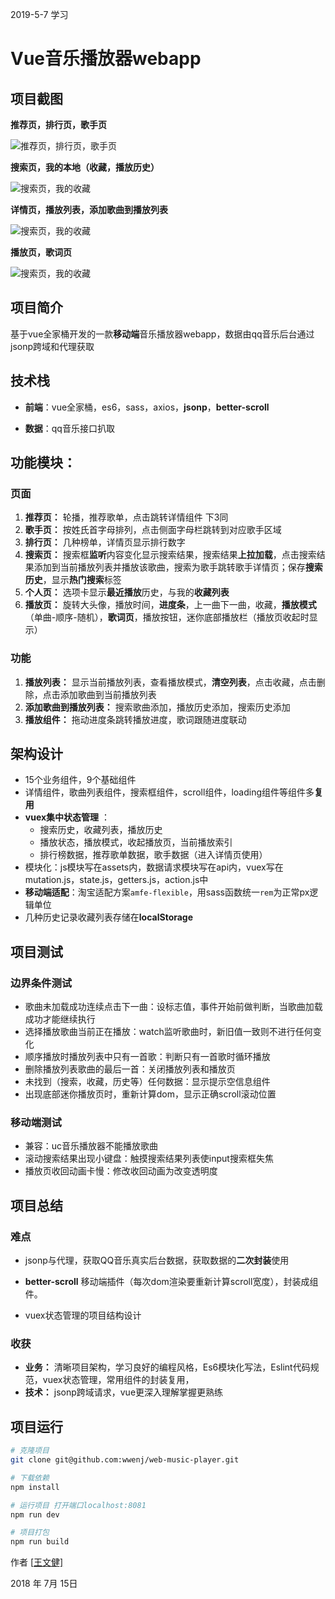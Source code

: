 2019-5-7  学习
# Vue音乐播放器webapp

## 项目截图

**推荐页，排行页，歌手页**

![推荐页，排行页，歌手页](https://github.com/wwenj/web-music-player/blob/master/screenshot/1.jpg)

**搜索页，我的本地（收藏，播放历史）**

![搜索页，我的收藏](https://github.com/wwenj/web-music-player/blob/master/screenshot/2.jpg)

**详情页，播放列表，添加歌曲到播放列表**

![搜索页，我的收藏](https://github.com/wwenj/web-music-player/blob/master/screenshot/3.jpg)

**播放页，歌词页**

![搜索页，我的收藏](https://github.com/wwenj/web-music-player/blob/master/screenshot/4.jpg)

## 项目简介

基于vue全家桶开发的一款**移动端**音乐播放器webapp，数据由qq音乐后台通过jsonp跨域和代理获取

## 技术栈

- **前端**：vue全家桶，es6，sass，axios，**jsonp**，**better-scroll**

- **数据**：qq音乐接口扒取

## 功能模块：

### 页面

1. **推荐页：** 轮播，推荐歌单，点击跳转详情组件 下3同
2. **歌手页：** 按姓氏首字母排列，点击侧面字母栏跳转到对应歌手区域
3. **排行页：** 几种榜单，详情页显示排行数字
4. **搜索页：** 搜索框**监听**内容变化显示搜索结果，搜索结果**上拉加载**，点击搜索结果添加到当前播放列表并播放该歌曲，搜索为歌手跳转歌手详情页；保存**搜索历史**，显示**热门搜索**标签
5. **个人页：** 选项卡显示**最近播放**历史，与我的**收藏列表**
6. **播放页：**  旋转大头像，播放时间，**进度条**，上一曲下一曲，收藏，**播放模式**（单曲-顺序-随机），**歌词页**，播放按钮，迷你底部播放栏（播放页收起时显示）

### 功能

1. **播放列表：**  显示当前播放列表，查看播放模式，**清空列表**，点击收藏，点击删除，点击添加歌曲到当前播放列表
2. **添加歌曲到播放列表：** 搜索歌曲添加，播放历史添加，搜索历史添加
3. **播放组件：** 拖动进度条跳转播放进度，歌词跟随进度联动

## 架构设计

- 15个业务组件，9个基础组件
- 详情组件，歌曲列表组件，搜索框组件，scroll组件，loading组件等组件多**复用**
- **vuex集中状态管理** ：
  - 搜索历史，收藏列表，播放历史
  - 播放状态，播放模式，收起播放页，当前播放索引
  - 排行榜数据，推荐歌单数据，歌手数据（进入详情页使用）
- 模块化：js模块写在assets内，数据请求模块写在api内，vuex写在mutation.js，state.js，getters.js，action.js中
- **移动端适配**：淘宝适配方案`amfe-flexible`，用sass函数统一`rem`为正常px逻辑单位
- 几种历史记录收藏列表存储在**localStorage**

## 项目测试

### 边界条件测试

- 歌曲未加载成功连续点击下一曲：设标志值，事件开始前做判断，当歌曲加载成功才能继续执行
- 选择播放歌曲当前正在播放：watch监听歌曲时，新旧值一致则不进行任何变化
- 顺序播放时播放列表中只有一首歌：判断只有一首歌时循环播放
- 删除播放列表歌曲的最后一首：关闭播放列表和播放页
- 未找到（搜索，收藏，历史等）任何数据：显示提示空信息组件
- 出现底部迷你播放页时，重新计算dom，显示正确scroll滚动位置

### 移动端测试

- 兼容：uc音乐播放器不能播放歌曲
- 滚动搜索结果出现小键盘：触摸搜索结果列表使input搜索框失焦
- 播放页收回动画卡慢：修改收回动画为改变透明度

## 项目总结

### 难点

- jsonp与代理，获取QQ音乐真实后台数据，获取数据的**二次封装**使用

- **better-scroll** 移动端插件（每次dom渲染要重新计算scroll宽度），封装成组件。

- vuex状态管理的项目结构设计

### 收获

- **业务：** 清晰项目架构，学习良好的编程风格，Es6模块化写法，Eslint代码规范，vuex状态管理，常用组件的封装复用，
- **技术：** jsonp跨域请求，vue更深入理解掌握更熟练


## 项目运行

``` bash
# 克隆项目
git clone git@github.com:wwenj/web-music-player.git

# 下载依赖
npm install

# 运行项目 打开端口localhost:8081
npm run dev

# 项目打包
npm run build

```

作者 [[王文健\]](http://www.wwenj.com/)    

2018 年 7月 15日 
